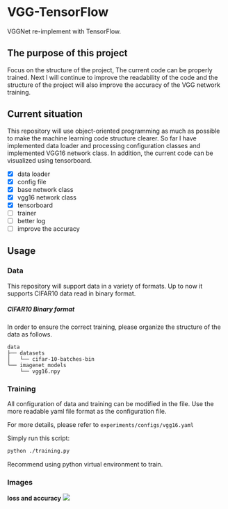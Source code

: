 # VGG-TensorFlow
VGGNet re-implement with TensorFlow.

## The purpose of this project
Focus on the structure of the project, The current code can be properly trained. Next I will continue to improve the readability of the code and the structure of the project will also improve the accuracy of the VGG network training.

## Current situation
This repository will use object-oriented programming as much as possible to make the machine learning code structure clearer. So far I have implemented data loader and processing configuration classes and implemented VGG16 network class. In addition, the current code can be visualized using tensorboard.

- [x] data loader
- [x] config file
- [x] base network class
- [x] vgg16 network class
- [x] tensorboard
- [ ] trainer
- [ ] better log
- [ ] improve the accuracy

## Usage

### Data
This repository will support data in a variety of formats.
Up to now it supports CIFAR10 data read in binary format.

##### CIFAR10 Binary format
In order to ensure the correct training, please organize the structure of the data as follows.
```
data
├── datasets
│   └── cifar-10-batches-bin
└── imagenet_models
    └── vgg16.npy
```

### Training
All configuration of data and training can be modified in the file. Use the more readable yaml file format as the configuration file. 

For more details, please refer to `experiments/configs/vgg16.yaml`

Simply run this script:
```bash
python ./training.py
```
Recommend using python virtual environment to train.


### Images
**loss and accuracy**
![](http://ww1.sinaimg.cn/large/006rfyOZly1fp6oeuq2pvj31460fagoa.jpg)